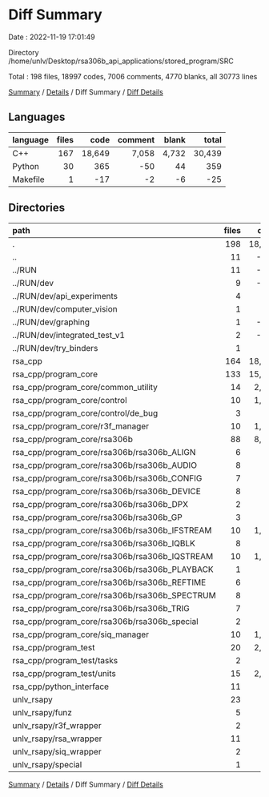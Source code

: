 # Diff Summary

Date : 2022-11-19 17:01:49

Directory /home/unlv/Desktop/rsa306b_api_applications/stored_program/SRC

Total : 198 files,  18997 codes, 7006 comments, 4770 blanks, all 30773 lines

[Summary](results.md) / [Details](details.md) / Diff Summary / [Diff Details](diff-details.md)

## Languages
| language | files | code | comment | blank | total |
| :--- | ---: | ---: | ---: | ---: | ---: |
| C++ | 167 | 18,649 | 7,058 | 4,732 | 30,439 |
| Python | 30 | 365 | -50 | 44 | 359 |
| Makefile | 1 | -17 | -2 | -6 | -25 |

## Directories
| path | files | code | comment | blank | total |
| :--- | ---: | ---: | ---: | ---: | ---: |
| . | 198 | 18,997 | 7,006 | 4,770 | 30,773 |
| .. | 11 | -388 | -201 | -208 | -797 |
| ../RUN | 11 | -388 | -201 | -208 | -797 |
| ../RUN/dev | 9 | -370 | -171 | -165 | -706 |
| ../RUN/dev/api_experiments | 4 | -57 | -17 | -32 | -106 |
| ../RUN/dev/computer_vision | 1 | -15 | -14 | -11 | -40 |
| ../RUN/dev/graphing | 1 | -113 | -15 | -33 | -161 |
| ../RUN/dev/integrated_test_v1 | 2 | -144 | -110 | -69 | -323 |
| ../RUN/dev/try_binders | 1 | -41 | -15 | -20 | -76 |
| rsa_cpp | 164 | 18,689 | 7,073 | 4,758 | 30,520 |
| rsa_cpp/program_core | 133 | 15,797 | 6,371 | 3,928 | 26,096 |
| rsa_cpp/program_core/common_utility | 14 | 2,209 | 677 | 467 | 3,353 |
| rsa_cpp/program_core/control | 10 | 1,401 | 331 | 302 | 2,034 |
| rsa_cpp/program_core/control/de_bug | 3 | 156 | 54 | 51 | 261 |
| rsa_cpp/program_core/r3f_manager | 10 | 1,200 | 270 | 207 | 1,677 |
| rsa_cpp/program_core/rsa306b | 88 | 8,980 | 4,775 | 2,683 | 16,438 |
| rsa_cpp/program_core/rsa306b/rsa306b_ALIGN | 6 | 188 | 136 | 95 | 419 |
| rsa_cpp/program_core/rsa306b/rsa306b_AUDIO | 8 | 674 | 317 | 214 | 1,205 |
| rsa_cpp/program_core/rsa306b/rsa306b_CONFIG | 7 | 462 | 239 | 161 | 862 |
| rsa_cpp/program_core/rsa306b/rsa306b_DEVICE | 8 | 626 | 377 | 224 | 1,227 |
| rsa_cpp/program_core/rsa306b/rsa306b_DPX | 2 | 252 | 405 | 128 | 785 |
| rsa_cpp/program_core/rsa306b/rsa306b_GP | 3 | 196 | 120 | 85 | 401 |
| rsa_cpp/program_core/rsa306b/rsa306b_IFSTREAM | 10 | 1,316 | 586 | 393 | 2,295 |
| rsa_cpp/program_core/rsa306b/rsa306b_IQBLK | 8 | 827 | 353 | 256 | 1,436 |
| rsa_cpp/program_core/rsa306b/rsa306b_IQSTREAM | 10 | 1,426 | 680 | 385 | 2,491 |
| rsa_cpp/program_core/rsa306b/rsa306b_PLAYBACK | 1 | 27 | 41 | 26 | 94 |
| rsa_cpp/program_core/rsa306b/rsa306b_REFTIME | 6 | 453 | 245 | 165 | 863 |
| rsa_cpp/program_core/rsa306b/rsa306b_SPECTRUM | 8 | 987 | 394 | 255 | 1,636 |
| rsa_cpp/program_core/rsa306b/rsa306b_TRIG | 7 | 593 | 259 | 182 | 1,034 |
| rsa_cpp/program_core/rsa306b/rsa306b_special | 2 | 509 | 55 | 46 | 610 |
| rsa_cpp/program_core/siq_manager | 10 | 1,837 | 271 | 242 | 2,350 |
| rsa_cpp/program_test | 20 | 2,224 | 555 | 637 | 3,416 |
| rsa_cpp/program_test/tasks | 2 | 118 | 28 | 28 | 174 |
| rsa_cpp/program_test/units | 15 | 2,018 | 484 | 557 | 3,059 |
| rsa_cpp/python_interface | 11 | 668 | 147 | 193 | 1,008 |
| unlv_rsapy | 23 | 696 | 134 | 220 | 1,050 |
| unlv_rsapy/funz | 5 | 228 | 40 | 55 | 323 |
| unlv_rsapy/r3f_wrapper | 2 | 28 | 8 | 15 | 51 |
| unlv_rsapy/rsa_wrapper | 11 | 290 | 51 | 102 | 443 |
| unlv_rsapy/siq_wrapper | 2 | 15 | 8 | 13 | 36 |
| unlv_rsapy/special | 1 | 53 | 5 | 7 | 65 |

[Summary](results.md) / [Details](details.md) / Diff Summary / [Diff Details](diff-details.md)